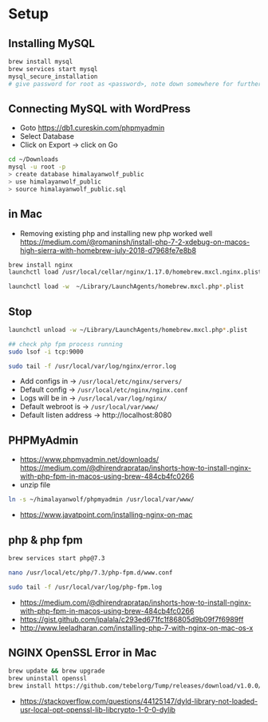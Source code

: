 # Setup

## Installing MySQL

```sh
brew install mysql
brew services start mysql
mysql_secure_installation
# give password for root as <password>, note down somewhere for further reference
````

## Connecting MySQL with WordPress
- Goto https://db1.cureskin.com/phpmyadmin
- Select Database
- Click on Export -> click on Go

```sh
cd ~/Downloads
mysql -u root -p
> create database himalayanwolf_public
> use himalayanwolf_public
> source himalayanwolf_public.sql

```


## in Mac
- Removing existing php and installing new php worked well https://medium.com/@romaninsh/install-php-7-2-xdebug-on-macos-high-sierra-with-homebrew-july-2018-d7968fe7e8b8


```sh
brew install nginx  
launchctl load /usr/local/cellar/nginx/1.17.0/homebrew.mxcl.nginx.plist 

launchctl load -w  ~/Library/LaunchAgents/homebrew.mxcl.php*.plist
```

## Stop
```sh
launchctl unload -w ~/Library/LaunchAgents/homebrew.mxcl.php*.plist  

## check php fpm process running
sudo lsof -i tcp:9000 

sudo tail -f /usr/local/var/log/nginx/error.log

```

- Add configs in -> `/usr/local/etc/nginx/servers/`
- Default config -> `/usr/local/etc/nginx/nginx.conf`
- Logs will be in -> `/usr/local/var/log/nginx/`
- Default webroot is -> `/usr/local/var/www/`
- Default listen address -> http://localhost:8080

## PHPMyAdmin

- https://www.phpmyadmin.net/downloads/
https://medium.com/@dhirendrapratap/inshorts-how-to-install-nginx-with-php-fpm-in-macos-using-brew-484cb4fc0266
- unzip file

```sh
ln -s ~/himalayanwolf/phpmyadmin /usr/local/var/www/
```

- https://www.javatpoint.com/installing-nginx-on-mac

## php & php fpm
```sh
brew services start php@7.3

nano /usr/local/etc/php/7.3/php-fpm.d/www.conf

sudo tail -f /usr/local/var/log/php-fpm.log
```
- https://medium.com/@dhirendrapratap/inshorts-how-to-install-nginx-with-php-fpm-in-macos-using-brew-484cb4fc0266
- https://gist.github.com/jpalala/c293ed671fc1f86805d9b09f7f6989ff
- http://www.leeladharan.com/installing-php-7-with-nginx-on-mac-os-x

## NGINX OpenSSL Error in Mac

```sh
brew update && brew upgrade
brew uninstall openssl
brew install https://github.com/tebelorg/Tump/releases/download/v1.0.0/openssl.rb
```
- https://stackoverflow.com/questions/44125147/dyld-library-not-loaded-usr-local-opt-openssl-lib-libcrypto-1-0-0-dylib
